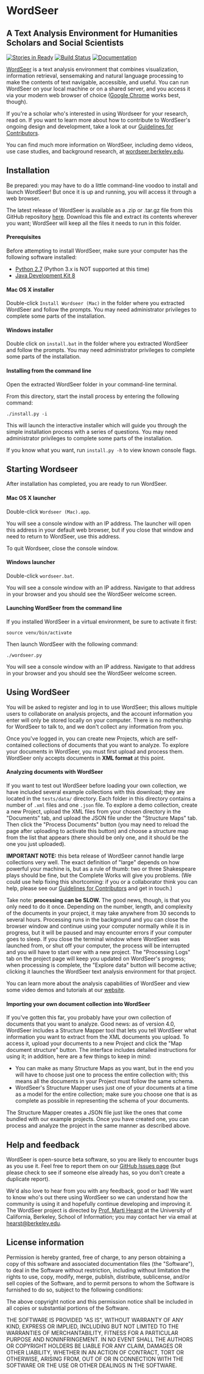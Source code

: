 # WordSeer
## A Text Analysis Environment for Humanities Scholars and Social Scientists

[![Stories in Ready](https://badge.waffle.io/wordseer/wordseer.png?label=ready&title=Ready)](https://waffle.io/wordseer/wordseer)
[![Build Status](https://travis-ci.org/Wordseer/wordseer.svg?branch=master)](https://travis-ci.org/Wordseer/wordseer)
[![Documentation](https://readthedocs.org/projects/wordseer/badge/?version=latest)](http://wordseer.readthedocs.org/en/latest/)

[WordSeer](http://wordseer.berkeley.edu/) is a text analysis environment that combines visualization, information retrieval, sensemaking and natural language processing to make the contents of text navigable, accessible, and useful. You can run WordSeer on your local machine or on a shared server, and you access it via your modern web browser of choice ([Google Chrome](https://www.google.com/chrome/browser/desktop/index.html) works best, though).

If you're a scholar who's interested in using Wordseer for your research, read on. If you want to learn more about how to contribute to WordSeer's ongoing design and development, take a look at our [Guidelines for Contributors](https://github.com/Wordseer/wordseer/blob/master/CONTRIBUTING.markdown).

You can find much more information on WordSeer, including demo videos, use case studies, and background research, at [wordseer.berkeley.edu](http://wordseer.berkeley.edu).

## Installation

Be prepared: you may have to do a little command-line voodoo to install and launch WordSeer! 
But once it is up and running, you will access it through a web browser.

The latest release of WordSeer is available as a .zip or .tar.gz file from this GitHub repository 
[here](https://github.com/Wordseer/wordseer/releases/latest). Download this file and 
extract its contents wherever you want; WordSeer will keep all the files it needs to run 
in this folder.

#### Prerequisites

Before attempting to install WordSeer, make sure your computer has the following software installed:

- [Python 2.7](https://python.org/download) (Python 3.x is NOT supported at this time)
- [Java Development Kit 8](http://www.oracle.com/technetwork/java/javase/downloads/jdk8-downloads-2133151.html)

#### Mac OS X installer

Double-click `Install Wordseer (Mac)` in the folder where you extracted WordSeer and follow the prompts.
You may need administrator privileges to complete some parts of the installation.

#### Windows installer

Double click on `install.bat` in the folder where you extracted WordSeer and follow the prompts.
You may need administrator privileges to complete some parts of the installation.

#### Installing from the command line

Open the extracted WordSeer folder in your command-line terminal.

From this directory, start the install process by entering the following command:

    ./install.py -i

This will launch the interactive installer which will guide you through the
simple installation process with a series of questions. You may need administrator privileges
to complete some parts of the installation.

If you know what you want, run `install.py -h` to view known console flags.

## Starting Wordseer

After installation has completed, you are ready to run WordSeer.

#### Mac OS X launcher

Double-click `Wordseer (Mac).app`. 

You will see a console window with an IP address. The launcher will open 
this address in your default web browser, but if you close that window and need
to return to WordSeer, use this address. 

To quit Wordseer, close the console window.

#### Windows launcher

Double-click `wordseer.bat`.

You will see a console window with an IP address. Navigate
to that address in your browser and you should see the WordSeer welcome
screen.

#### Launching WordSeer from the command line

If you installed WordSeer in a virtual environment, be sure to activate it first: 

    source venv/bin/activate

Then launch WordSeer with the following command:

    ./wordseer.py
    
You will see a console window with an IP address. Navigate
to that address in your browser and you should see the WordSeer welcome
screen.


## Using WordSeer

You will be asked to register and log in to use WordSeer; this allows multiple users
to collaborate on analysis projects, and the account information you enter will only
be stored locally on your computer. There is no mothership for WordSeer to talk to, and 
we don't collect any information from you. 

Once you've logged in, you can create new Projects, which are self-contained collections
of documents that you want to analyze. To explore your documents in WordSeer, you must 
first upload and process them. WordSeer only accepts documents in **XML format** at this point.

#### Analyzing documents with WordSeer

If you want to test out WordSeer before loading your own collection, we have included several
example collections with this download; they are located in the `tests/data/` directory. Each 
folder in this directory contains a number of `.xml` files and one `.json` file. To 
explore a demo collection, create a new Project, upload the XML files from your chosen directory
in the "Documents" tab, and upload the JSON file under the "Structure Maps" tab. Then click the 
"Process Documents" button (you may need to reload the page after uploading to activate this button)
and choose a structure map from the list that appears (there should be only one, and it should be 
the one you just uploaded).

**IMPORTANT NOTE:** this beta release of WordSeer cannot handle large collections very well. The exact 
definition of "large" depends on how powerful your machine is, but as a rule of thumb: two or three 
Shakespeare plays should be fine, but the Complete Works will give you problems. (We could use help 
fixing this shortcoming: if you or a collaborator think you can help, please see our [Guidelines for Contributors](https://github.com/Wordseer/wordseer/blob/master/CONTRIBUTING.markdown) and get in touch.)

Take note: **processing can be SLOW.** The good news, though, is that you only need to do it once. 
Depending on the number, length, and complexity of the documents in your project, it may take anywhere 
from 30 seconds to several hours. Processing runs in the background and you can close the browser window
and continue using your computer normally while it is in progress, but it will be paused and may encounter 
errors if your computer goes to sleep. If you close the terminal window where WordSeer was launched from, or 
shut off your computer, the process will be interrupted and you will have to start over with a 
new project. The "Processing Logs" tab on the project page will keep you updated on
WordSeer's progress; when processing is complete, the "Explore data" button will become active; 
clicking it launches the WordSeer text analysis environment for that project.

You can learn more about the analysis capabilities of WordSeer and view some video demos and tutorials 
at our [website](http://wordseer.berkeley.edu/).

#### Importing your own document collection into WordSeer

If you've gotten this far, you probably have your own collection of documents that you want to analyze.
Good news: as of version 4.0, WordSeer includes a Structure Mapper tool that lets you tell
WordSeer what information you want to extract from the XML documents you upload. To access it, upload 
your documents to a new Project and click the "Map document structure" button. The interface includes
detailed instructions for using it; in addition, here are a few things to keep in mind:

- You can make as many Structure Maps as you want, but in the end you will have to choose just one to process the entire collection with; this means all the documents in your Project must follow the same schema.
- WordSeer's Structure Mapper uses just one of your documents at a time as a model for the entire collection; make sure you choose one that is as complete as possible in representing the schema of your documents.  

The Structure Mapper creates a JSON file just like the ones that come bundled with our example projects.
Once you have created one, you can process and analyze the project in the same manner as 
described above. 

## Help and feedback

WordSeer is open-source beta software, so you are likely to encounter bugs as you use it.
Feel free to report them on our [GitHub Issues page](https://github.com/Wordseer/wordseer/issues) 
(but please check to see if someone else already has, so you don't create a duplicate report). 

We'd also love to hear from you with any feedback, good or bad! We want to know who's 
out there using WordSeer so we can understand how the community is using it and hopefully
continue developing and improving it. The WordSeer project is directed by [Prof. Marti Hearst](http://people.ischool.berkeley.edu/~hearst/) 
at the University of California, Berkeley, School of Information; you may contact her via email 
at hearst@berkeley.edu.

## License information 

Permission is hereby granted, free of charge, to any person obtaining a copy
of this software and associated documentation files (the "Software"), to deal
in the Software without restriction, including without limitation the rights
to use, copy, modify, merge, publish, distribute, sublicense, and/or sell
copies of the Software, and to permit persons to whom the Software is
furnished to do so, subject to the following conditions:

The above copyright notice and this permission notice shall be included in
all copies or substantial portions of the Software.

THE SOFTWARE IS PROVIDED "AS IS", WITHOUT WARRANTY OF ANY KIND, EXPRESS OR
IMPLIED, INCLUDING BUT NOT LIMITED TO THE WARRANTIES OF MERCHANTABILITY,
FITNESS FOR A PARTICULAR PURPOSE AND NONINFRINGEMENT. IN NO EVENT SHALL THE
AUTHORS OR COPYRIGHT HOLDERS BE LIABLE FOR ANY CLAIM, DAMAGES OR OTHER
LIABILITY, WHETHER IN AN ACTION OF CONTRACT, TORT OR OTHERWISE, ARISING FROM,
OUT OF OR IN CONNECTION WITH THE SOFTWARE OR THE USE OR OTHER DEALINGS IN
THE SOFTWARE.
